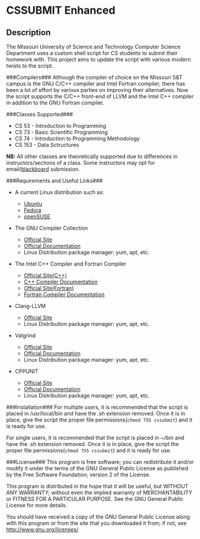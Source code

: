 CSSUBMIT Enhanced
=================

Description
-----------
The Missouri University of Science and Technology Computer Science Department uses a custom shell script for CS students to submit their homework with. This project aims to update the script with various modern twists to the script.

###Compilers###
Although the compiler of choice on the Missouri S&T campus is the GNU C/C++ compiler and Intel Fortran compiler, there has been a lot of effort by various parties on improving their alternatives. Now the script supports the C/C++ front-end of LLVM and the Intel C++ compiler in addition to the GNU Fortran compiler.

###Classes Supported###
* CS 53 - Introduction to Programming
* CS 73 - Basic Scientific Programming
* CS 74 - Introduction to Programming Methodology
* CS 153 - Data Sctructures

**NB:** All other classes are theoretically supported due to differences in instructors/sections of a class. Some instructors may opt for email/[blackboard](https://blackboard.mst.edu/webapps/login/) submission.

###Requirements and Useful Links###
* A current Linux distribution such as: 
  * [Ubuntu](http://www.ubuntu.com/download/ubuntu/download)
  * [Fedora](http://fedoraproject.org/en/get-fedora-options)
  * [openSUSE](http://software.opensuse.org/)

* The GNU Compiler Collection
  * [Official Site](http://gcc.gnu.org/releases.html)
  * [Official Documentation](http://gcc.gnu.org/onlinedocs/)
  * Linux Distribution package manager: yum, apt, etc.

* The Intel C++ Compiler and Fortran Compiler
  * [Official Site(C++)](http://bit.ly/pZRphI)
  * [C++ Compiler Documentation](http://intel.ly/qHZARD)
  * [Official Site(Fortran)](http://bit.ly/naOV3s)
  * [Fortran Compiler Documentation](http://intel.ly/pBmGfn)

* Clang-LLVM
  * [Official Site](http://llvm.org/releases/)
  * Linux Distribution package manager: yum, apt, etc.

* Valgrind
  * [Official Site](http://valgrind.org/downloads/current.html)
  * [Official Documentation](http://valgrind.org/docs/manual/manual.html)
  * Linux Distribution package manager: yum, apt, etc.

* CPPUNIT
  * [Official Site](http://sourceforge.net/projects/cppunit/)
  * [Official Documentation](http://sourceforge.net/apps/mediawiki/cppunit/index.php)
  * Linux Distribution package manager: yum, apt, etc.

###Installation###
For multiple users, it is recommended that the script is placed in /usr/local/bin and have the .sh extension removed. Once it is in place, give the script the proper file permissions(`chmod 755 cssubmit`) and it is ready for use.

For single users, it is recommended that the script is placed in ~/bin and have the .sh extension removed. Once it is in place, give the script the proper file permissions(`chmod 755 cssubmit`) and it is ready for use.

###License###
This program is free software; you can redistribute it and/or modify
it under the terms of the GNU General Public License as published by
the Free Software Foundation; version 2 of the License.

This program is distributed in the hope that it will be useful,
but WITHOUT ANY WARRANTY; without even the implied warranty of
MERCHANTABILITY or FITNESS FOR A PARTICULAR PURPOSE.  See the
GNU General Public License for more details.

You should have received a copy of the GNU General Public License
along with this program or from the site that you downloaded it
from; if not, see http://www.gnu.org/licenses/